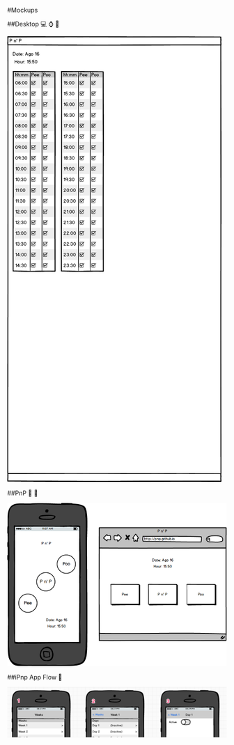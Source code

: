 #Mockups

##Desktop :computer: :watch: :date:

![Desktop](desktop.png)

##PnP :iphone: :date:

![PnP](pnp.png)

##iPnp App Flow :iphone:

![PnP](app-flow-1.png)
